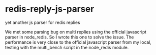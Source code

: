 redis-reply-js-parser
=====================

yet another js parser for redis replies

We met some parsing bug on multi replies using the official javascript parser in node_redis. So I wrote this one to solve the issue.
The performance is very close to the official javascript parser from my local, testing with the multi_bench script in the node_redis module.
